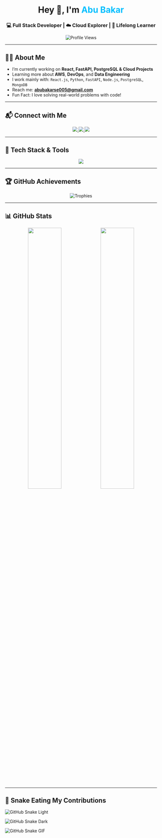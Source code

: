 <!-- Header with Greeting and Emoji -->
<h1 align="center">Hey 👋, I'm <span style="color:#00BFFF">Abu Bakar</span></h1>
<h3 align="center">💻 Full Stack Developer | ☁️ Cloud Explorer | 🧠 Lifelong Learner</h3>

<!-- Profile Views -->
<p align="center">
  <img src="https://komarev.com/ghpvc/?username=codewithbakar&label=Profile+Views&color=brightgreen&style=flat-square" alt="Profile Views" />
</p>

---

<!-- About Me -->
## 🙋‍♂️ About Me

- I’m currently working on **React, FastAPI, PostgreSQL & Cloud Projects**
- Learning more about **AWS**, **DevOps**, and **Data Engineering**
- I work mainly with: `React.js`, `Python`, `FastAPI`, `Node.js`, `PostgreSQL`, `MongoDB`
- Reach me: **abubakarse005@gmail.com**
- Fun Fact: I love solving real-world problems with code!

---

<!-- Contact -->
## 📬 Connect with Me

<p align="center">
  <a href="https://linkedin.com/in/abubakarse005" target="_blank">
    <img src="https://img.shields.io/badge/LinkedIn-%230077B5.svg?&style=for-the-badge&logo=linkedin&logoColor=white" />
  </a>
  <a href="mailto:abubakarse005@gmail.com">
    <img src="https://img.shields.io/badge/Gmail-D14836?style=for-the-badge&logo=gmail&logoColor=white" />
  </a>
  <a href="https://github.com/codewithbakar">
    <img src="https://img.shields.io/badge/GitHub-100000?style=for-the-badge&logo=github&logoColor=white" />
  </a>
</p>

---

<!-- Tech Stack -->
## 🧰 Tech Stack & Tools

<p align="center">
  <img src="https://skillicons.dev/icons?i=react,nextjs,js,ts,python,fastapi,nodejs,html,css,mongodb,postgres,docker,aws,linux,git,figma,postman,cypress,selenium,jenkins,firebase" />
</p>

---

<!-- GitHub Trophies -->
## 🏆 GitHub Achievements

<p align="center">
  <img src="https://github-profile-trophy.vercel.app/?username=codewithbakar&theme=algolia&no-frame=true&margin-w=15&row=2&column=4" alt="Trophies" />
</p>

---

<!-- GitHub Stats -->
## 📊 GitHub Stats

<div align="center">
  <img src="https://github-readme-stats.vercel.app/api?username=codewithbakar&show_icons=true&theme=radical&hide_border=true" width="47%" />
  <img src="https://github-readme-stats.vercel.app/api/top-langs/?username=codewithbakar&layout=compact&theme=radical&hide_border=true" width="47%" />
</div>

---

## 🐍 Snake Eating My Contributions

![GitHub Snake Light](https://github.com/YOUR_USERNAME/YOUR_REPO_NAME/blob/output/github-snake.svg)

![GitHub Snake Dark](https://github.com/YOUR_USERNAME/YOUR_REPO_NAME/blob/output/github-snake-dark.svg)

![GitHub Snake GIF](https://github.com/YOUR_USERNAME/YOUR_REPO_NAME/blob/output/ocean.gif)



